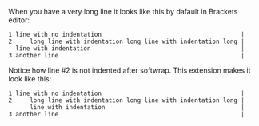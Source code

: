 When you have a very long line it looks like this by dafault in Brackets editor:

    1 line with no indentation                                       |
    2     long line with indentation long line with indentation long |
      line with indentation                                          |
    3 another line                                                   |

Notice how line #2 is not indented after softwrap. This extension makes it look like this:

    1 line with no indentation                                       |
    2     long line with indentation long line with indentation long |
          line with indentation                                      |
    3 another line                                                   |

